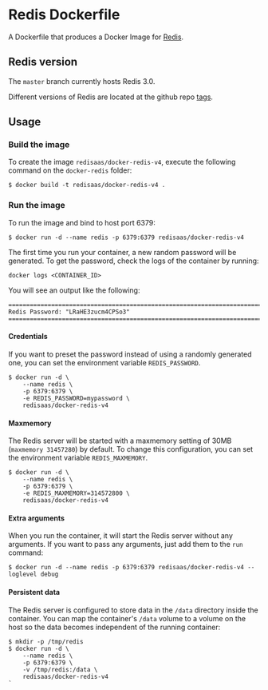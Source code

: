 # Redis Dockerfile

A Dockerfile that produces a Docker Image for [Redis](http://redis.io/).

## Redis version

The `master` branch currently hosts Redis 3.0.

Different versions of Redis are located at the github repo [tags](https://github.infra.hana.ondemand.com/cloudfoundry/docker-redis/tags).

## Usage

### Build the image

To create the image `redisaas/docker-redis-v4`, execute the following command on the `docker-redis` folder:

```
$ docker build -t redisaas/docker-redis-v4 .
```

### Run the image

To run the image and bind to host port 6379:

```
$ docker run -d --name redis -p 6379:6379 redisaas/docker-redis-v4
```

The first time you run your container, a new random password will be generated. To get the password,
check the logs of the container by running:

```
docker logs <CONTAINER_ID>
```

You will see an output like the following:

```
========================================================================
Redis Password: "LRaHE3zucm4CPSo3"
========================================================================
```

#### Credentials

If you want to preset the password instead of using a randomly generated one, you can set the environment variable `REDIS_PASSWORD`.

```
$ docker run -d \
    --name redis \
    -p 6379:6379 \
    -e REDIS_PASSWORD=mypassword \
    redisaas/docker-redis-v4
```

#### Maxmemory

The Redis server will be started with a maxmemory setting of 30MB (`maxmemory 31457280`) by default. To change this configuration, you can set the environment variable `REDIS_MAXMEMORY`.

```
$ docker run -d \
    --name redis \
    -p 6379:6379 \
    -e REDIS_MAXMEMORY=314572800 \
    redisaas/docker-redis-v4
```

#### Extra arguments

When you run the container, it will start the Redis server without any arguments. If you want to pass any arguments,
just add them to the `run` command:

```
$ docker run -d --name redis -p 6379:6379 redisaas/docker-redis-v4 --loglevel debug
```

#### Persistent data

The Redis server is configured to store data in the `/data` directory inside the container. You can map the
container's `/data` volume to a volume on the host so the data becomes independent of the running container:

```
$ mkdir -p /tmp/redis
$ docker run -d \
    --name redis \
    -p 6379:6379 \
    -v /tmp/redis:/data \
    redisaas/docker-redis-v4
`
